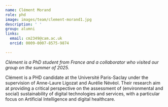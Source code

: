 ```yaml
---
name: Clément Morand
role: phd
image: images/team/clement-morand1.jpg
description: ' '
group: alumni
links:
  email: cm2349@cam.ac.uk
  orcid: 0009-0007-8575-9874

---
```


_Clément is a PhD student from France and a collaborator who visited our group on the summer of 2025._

Clément is a PHD candidate at the Université Paris-Saclay under the supervision of Anne-Laure Ligozat and Aurélie Névéol. Their research aim at providing a critical perspective on the assessment of (environmental and social) sustainability of digital technologies and services, with a particular focus on Artificial Intelligence and digital healthcare.
